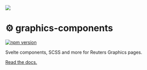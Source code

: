 ![](https://graphics.thomsonreuters.com/style-assets/images/logos/reuters-graphics-logo/svg/graphics-logo-color-dark.svg)

# ⚙️ graphics-components

[![npm version](https://badge.fury.io/js/@reuters-graphics%2Fgraphics-components.svg)](https://badge.fury.io/js/@reuters-graphics%2Fgraphics-components)

Svelte components, SCSS and more for Reuters Graphics pages.

[Read the docs.](https://reuters-graphics.github.io/graphics-components/)
